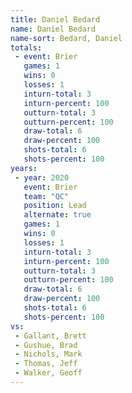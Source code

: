 ```yaml
---
title: Daniel Bedard
name: Daniel Bedard
name-sort: Bedard, Daniel
totals:
 - event: Brier
   games: 1
   wins: 0
   losses: 1
   inturn-total: 3
   inturn-percent: 100
   outturn-total: 3
   outturn-percent: 100
   draw-total: 6
   draw-percent: 100
   shots-total: 6
   shots-percent: 100
years:
 - year: 2020
   event: Brier
   team: "QC"
   position: Lead
   alternate: true
   games: 1
   wins: 0
   losses: 1
   inturn-total: 3
   inturn-percent: 100
   outturn-total: 3
   outturn-percent: 100
   draw-total: 6
   draw-percent: 100
   shots-total: 6
   shots-percent: 100
vs:
 - Gallant, Brett
 - Gushue, Brad
 - Nichols, Mark
 - Thomas, Jeff
 - Walker, Geoff
---
```

